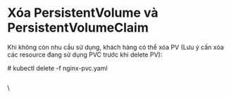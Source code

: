 # Xóa PersistentVolume và PersistentVolumeClaim

Khi không còn nhu cầu sử dụng, khách hàng có thể xóa PV (Lưu ý cần xóa các resource đang sử dụng PVC trước khi delete PV): 

\# kubectl delete -f nginx-pvc.yaml 

<figure><img src="https://docs.vngcloud.vn/download/attachments/59804502/image2023-4-26_13-40-4.png?version=1&#x26;modificationDate=1687415966000&#x26;api=v2" alt=""><figcaption></figcaption></figure>

\
